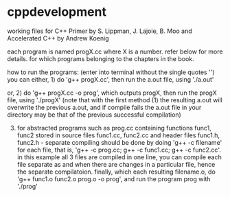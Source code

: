 cppdevelopment
==============

working files for C++ Primer by S. Lippman, J. Lajoie, B. Moo and Accelerated C++ by Andrew Koenig

each program is named progX.cc where X is a number. refer below for more details.
for which programs belonging to the chapters in the book.

how to run the programs: (enter into terminal without the single quotes '')
you can either, 1) do 'g++ progX.cc', then run the a.out file, using './a.out'

or, 2) do 'g++ progX.cc -o prog', which outputs progX, then run the progX file, using './progX'
(note that with the first method (1) the resulting a.out will overwrite the previous a.out, and if 
compile fails the a.out file in your directory may be that of the previous successful compilation)

3) for abstracted programs such as prog.cc containing functions func1, func2 stored in source
files func1.cc, func2.cc and header files func1.h, func2.h - separate compiling should be done by
doing 'g++ -c filename' for each file, that is, 'g++ -c prog.cc; g++ -c func1.cc; g++ -c func2.cc'.
in this example all 3 files are compiled in one line, you can compile each file separate as and when
there are changes in a particular file, hence the separate compilatoion. finally, which each resulting
filename.o, do 'g++ func1.o func2.o prog.o -o prog', and run the program prog with './prog'